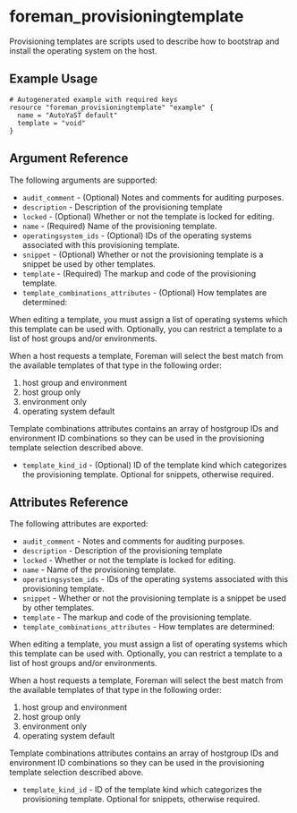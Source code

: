 # foreman_provisioningtemplate

Provisioning templates are scripts used to describe how to bootstrap and install the operating system on the host.

## Example Usage

```hcl
# Autogenerated example with required keys
resource "foreman_provisioningtemplate" "example" {
  name = "AutoYaST default"
  template = "void"
}
```

## Argument Reference

The following arguments are supported:

- `audit_comment` - (Optional) Notes and comments for auditing purposes.
- `description` - Description of the provisioning template
- `locked` - (Optional) Whether or not the template is locked for editing.
- `name` - (Required) Name of the provisioning template.
- `operatingsystem_ids` - (Optional) IDs of the operating systems associated with this provisioning template.
- `snippet` - (Optional) Whether or not the provisioning template is a snippet be used by other templates.
- `template` - (Required) The markup and code of the provisioning template.
- `template_combinations_attributes` - (Optional) How templates are determined:

When editing a template, you must assign a list of operating systems which this template can be used with. Optionally, you can restrict a template to a list of host groups and/or environments.

When a host requests a template, Foreman will select the best match from the available templates of that type in the following order:

1. host group and environment
2. host group only
3. environment only
4. operating system default

Template combinations attributes contains an array of hostgroup IDs and environment ID combinations so they can be used in the provisioning template selection described above.

- `template_kind_id` - (Optional) ID of the template kind which categorizes the provisioning template. Optional for snippets, otherwise required.

## Attributes Reference

The following attributes are exported:

- `audit_comment` - Notes and comments for auditing purposes.
- `description` - Description of the provisioning template
- `locked` - Whether or not the template is locked for editing.
- `name` - Name of the provisioning template.
- `operatingsystem_ids` - IDs of the operating systems associated with this provisioning template.
- `snippet` - Whether or not the provisioning template is a snippet be used by other templates.
- `template` - The markup and code of the provisioning template.
- `template_combinations_attributes` - How templates are determined:

When editing a template, you must assign a list of operating systems which this template can be used with. Optionally, you can restrict a template to a list of host groups and/or environments.

When a host requests a template, Foreman will select the best match from the available templates of that type in the following order:

1. host group and environment
2. host group only
3. environment only
4. operating system default

Template combinations attributes contains an array of hostgroup IDs and environment ID combinations so they can be used in the provisioning template selection described above.

- `template_kind_id` - ID of the template kind which categorizes the provisioning template. Optional for snippets, otherwise required.
